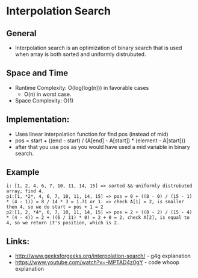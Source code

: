 # Interpolation Search

## General
* Interpolation search is an optimization of binary search that is used when array is both sorted and uniformly distrubuted.

## Space and Time
* Runtime Complexity: O(log(log(n))) in favorable cases
  * O(n) in worst case.
* Space Complexity: O(1)

## Implementation: 
* Uses linear interpolation function for find pos (instead of mid)
* pos = start + ((end - start) / (A[end] - A[start]) * (element - A[start]))
* after that you use pos as you would have used a mid variable in binary search.

## Example
```
i: [1, 2, 4, 6, 7, 10, 11, 14, 15] => sorted && uniformly distrubuted array, find 4.
p1:[1, *2*, 4, 6, 7, 10, 11, 14, 15] => pos = 0 + ((8 - 0) / (15 - 1) * (4 - 1)) = 8 / 14 * 3 = 1.71 or 1. => check A[1] = 2, is smaller then 4, so we do start = pos + 1 = 2
p2:[1, 2, *4*, 6, 7, 10, 11, 14, 15] => pos = 2 + ((8 - 2) / (15 - 4) * (4 - 4)) = 2 + ((6 / 11) * 0) = 2 + 0 = 2, check A[2], is equal to 4, so we return it's position, which is 2.
```

## Links:
* http://www.geeksforgeeks.org/interpolation-search/ - g4g explanation
* https://www.youtube.com/watch?v=-MPTAD4z0gY - code whoop explanation